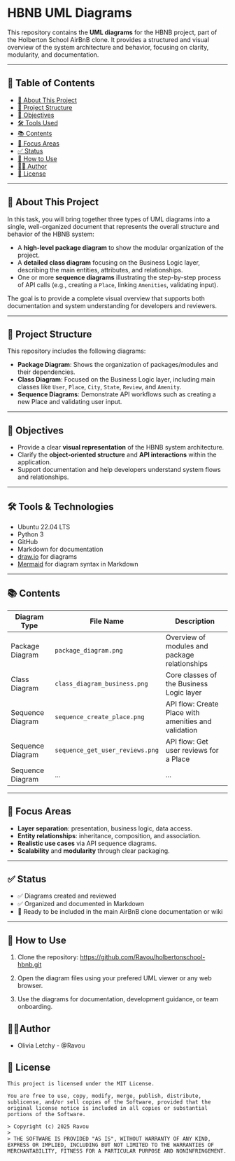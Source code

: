 # HBNB UML Diagrams

This repository contains the **UML diagrams** for the HBNB project, part of the Holberton School AirBnB clone. It provides a structured and visual overview of the system architecture and behavior, focusing on clarity, modularity, and documentation.

---

## 📑 Table of Contents

- [🧩 About This Project](#-about-this-project)
- [📁 Project Structure](#-project-structure)
- [🎯 Objectives](#-objectives)
- [🛠️ Tools Used](#️-tools-used)
- [📚 Contents](#-contents)
- [📌 Focus Areas](#-focus-areas)
- [✅ Status](#-status)
- [📎 How to Use](#-how-to-use)
- [👨‍💻 Author](#-author)
- [📝 License](#-license)

---

## 🧩 About This Project

In this task, you will bring together three types of UML diagrams into a single, well-organized document that represents the overall structure and behavior of the HBNB system:

- A **high-level package diagram** to show the modular organization of the project.
- A **detailed class diagram** focusing on the Business Logic layer, describing the main entities, attributes, and relationships.
- One or more **sequence diagrams** illustrating the step-by-step process of API calls (e.g., creating a `Place`, linking `Amenities`, validating input).

The goal is to provide a complete visual overview that supports both documentation and system understanding for developers and reviewers.

---

## 📁 Project Structure

This repository includes the following diagrams:

- **Package Diagram**: Shows the organization of packages/modules and their dependencies.
- **Class Diagram**: Focused on the Business Logic layer, including main classes like `User`, `Place`, `City`, `State`, `Review`, and `Amenity`.
- **Sequence Diagrams**: Demonstrate API workflows such as creating a new Place and validating user input.

---

## 🎯 Objectives

- Provide a clear **visual representation** of the HBNB system architecture.
- Clarify the **object-oriented structure** and **API interactions** within the application.
- Support documentation and help developers understand system flows and relationships.

---


## 🛠️ Tools & Technologies

- Ubuntu 22.04 LTS
- Python 3
- GitHub
- Markdown for documentation
- [draw.io](https://drawio.com) for diagrams
- [Mermaid](https://mermaid-js.github.io/) for diagram syntax in Markdown


---

## 📚 Contents

| Diagram Type      | File Name                        | Description                                          |
|-------------------|----------------------------------|------------------------------------------------------|
| Package Diagram   | `package_diagram.png`            | Overview of modules and package relationships        |
| Class Diagram     | `class_diagram_business.png`     | Core classes of the Business Logic layer             |
| Sequence Diagram  | `sequence_create_place.png`      | API flow: Create Place with amenities and validation |
| Sequence Diagram  | `sequence_get_user_reviews.png`  | API flow: Get user reviews for a Place               |
| Sequence Diagram  | ...                              | ...                                                  |

---

## 📌 Focus Areas

- **Layer separation**: presentation, business logic, data access.
- **Entity relationships**: inheritance, composition, and association.
- **Realistic use cases** via API sequence diagrams.
- **Scalability** and **modularity** through clear packaging.

---

## ✅ Status

- ✅ Diagrams created and reviewed
- ✅ Organized and documented in Markdown
- 📝 Ready to be included in the main AirBnB clone documentation or wiki

---

## 📎 How to Use

1. Clone the repository: https://github.com/Ravou/holbertonschool-hbnb.git

2. Open the diagram files using your prefered UML viewer or any web browser.

3. Use the diagrams for documentation, development guidance, or team onboarding.

##  👩🏾Author

- Olivia Letchy - @Ravou

## 📝 License

```
This project is licensed under the MIT License. 

You are free to use, copy, modify, merge, publish, distribute, sublicense, and/or sell copies of the Software, provided that the original license notice is included in all copies or substantial portions of the Software.

> Copyright (c) 2025 Ravou  
>  
> THE SOFTWARE IS PROVIDED "AS IS", WITHOUT WARRANTY OF ANY KIND, EXPRESS OR IMPLIED, INCLUDING BUT NOT LIMITED TO THE WARRANTIES OF MERCHANTABILITY, FITNESS FOR A PARTICULAR PURPOSE AND NONINFRINGEMENT.
```
